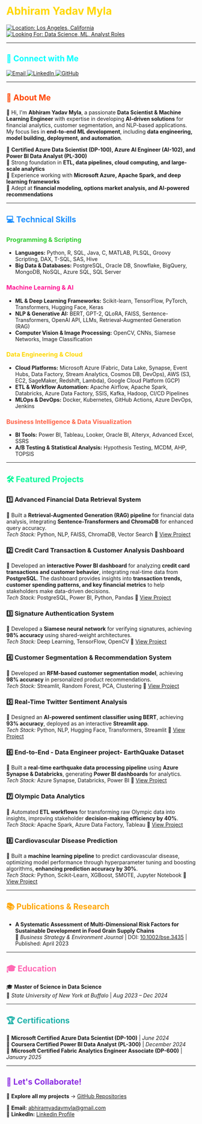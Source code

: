 # <span style="color:#FFD700">Abhiram Yadav Myla</span>

<p align="left"> 
  <a href="#"> 
    <img src="https://img.shields.io/badge/Location-Los Angeles,_California-0057B7?style=for-the-badge&logo=map-pin&logoColor=white" alt="Location: Los Angeles, California"/> 
  </a> 
  <a href="#"> 
    <img src="https://img.shields.io/badge/Open_to_Data_Science_&_ML_Roles-2E8B57?style=for-the-badge&logo=briefcase&logoColor=white" alt="Looking For: Data Science, ML, Analyst Roles"/> 
  </a> 
</p>

---

## **<span style="color:#00FFFF">🌟 Connect with Me</span>**
<p align="left"> 
  <a href="mailto:abhiramyadavmyla@gmail.com" target="_blank"> 
    <img src="https://img.shields.io/badge/Email-AbhiramYadavMyla-D14836?style=for-the-badge&logo=gmail&logoColor=white" alt="Email"/> 
  </a> 
  <a href="https://www.linkedin.com/in/yourprofile" target="_blank"> 
    <img src="https://img.shields.io/badge/LinkedIn-Connect-0A66C2?style=for-the-badge&logo=linkedin&logoColor=white" alt="LinkedIn"/> 
  </a> 
  <a href="https://github.com/AbhiramYadavMyla" target="_blank"> 
    <img src="https://img.shields.io/badge/GitHub-Profile-181717?style=for-the-badge&logo=github&logoColor=white" alt="GitHub"/> 
  </a> 
</p>

---

## **<span style="color:#FF4500">📜 About Me</span>**
👋 Hi, I'm **Abhiram Yadav Myla**, a passionate **Data Scientist & Machine Learning Engineer** with expertise in developing **AI-driven solutions** for financial analytics, customer segmentation, and NLP-based applications. My focus lies in **end-to-end ML development**, including **data engineering, model building, deployment, and automation**.

🔹 **Certified Azure Data Scientist (DP-100), Azure AI Engineer (AI-102), and Power BI Data Analyst (PL-300)**  
🔹 Strong foundation in **ETL, data pipelines, cloud computing, and large-scale analytics**  
🔹 Experience working with **Microsoft Azure, Apache Spark, and deep learning frameworks**  
🔹 Adept at **financial modeling, options market analysis, and AI-powered recommendations**  

---

## **<span style="color:#1E90FF">💻 Technical Skills</span>**

### **<span style="color:#32CD32">Programming & Scripting</span>**
- **Languages:** Python, R, SQL, Java, C, MATLAB, PLSQL, Groovy Scripting, DAX, T-SQL, SAS, Hive  
- **Big Data & Databases:** PostgreSQL, Oracle DB, Snowflake, BigQuery, MongoDB, NoSQL, Azure SQL, SQL Server  

### **<span style="color:#FF1493">Machine Learning & AI</span>**
- **ML & Deep Learning Frameworks:** Scikit-learn, TensorFlow, PyTorch, Transformers, Hugging Face, Keras  
- **NLP & Generative AI:** BERT, GPT-2, QLoRA, FAISS, Sentence-Transformers, OpenAI API, LLMs, Retrieval-Augmented Generation (RAG)  
- **Computer Vision & Image Processing:** OpenCV, CNNs, Siamese Networks, Image Classification  

### **<span style="color:#FFD700">Data Engineering & Cloud</span>**
- **Cloud Platforms:** Microsoft Azure (Fabric, Data Lake, Synapse, Event Hubs, Data Factory, Stream Analytics, Cosmos DB, DevOps), AWS (S3, EC2, SageMaker, Redshift, Lambda), Google Cloud Platform (GCP)  
- **ETL & Workflow Automation:** Apache Airflow, Apache Spark, Databricks, Azure Data Factory, SSIS, Kafka, Hadoop, CI/CD Pipelines  
- **MLOps & DevOps:** Docker, Kubernetes, GitHub Actions, Azure DevOps, Jenkins  

### **<span style="color:#FF6347">Business Intelligence & Data Visualization</span>**
- **BI Tools:** Power BI, Tableau, Looker, Oracle BI, Alteryx, Advanced Excel, SSRS  
- **A/B Testing & Statistical Analysis:** Hypothesis Testing, MCDM, AHP, TOPSIS  

---

## **<span style="color:#00FA9A">🛠 Featured Projects</span>**

### **1️⃣ Advanced Financial Data Retrieval System**  
🔹 Built a **Retrieval-Augmented Generation (RAG) pipeline** for financial data analysis, integrating **Sentence-Transformers and ChromaDB** for enhanced query accuracy.  
*Tech Stack:* Python, NLP, FAISS, ChromaDB, Vector Search   🔗 [View Project](https://github.com/username/financial-data-retrieval)

### **2️⃣ Credit Card Transaction & Customer Analysis Dashboard**  
🔹 Developed an **interactive Power BI dashboard** for analyzing **credit card transactions and customer behavior**, integrating real-time data from **PostgreSQL**. The dashboard provides insights into **transaction trends, customer spending patterns, and key financial metrics** to help stakeholders make data-driven decisions.  
*Tech Stack:* PostgreSQL, Power BI, Python, Pandas   🔗 [View Project](https://github.com/abhiram7605/Credit_Card_Dashboard)

### **3️⃣ Signature Authentication System**  
🔹 Developed a **Siamese neural network** for verifying signatures, achieving **98% accuracy** using shared-weight architectures.  
*Tech Stack:* Deep Learning, TensorFlow, OpenCV   🔗 [View Project](https://github.com/username/signature-authentication)

### **4️⃣ Customer Segmentation & Recommendation System**  
🔹 Developed an **RFM-based customer segmentation model**, achieving **98% accuracy** in personalized product recommendations.  
*Tech Stack:* Streamlit, Random Forest, PCA, Clustering   🔗 [View Project](https://github.com/abhiram7605/Customer-Segmentation-and-Recommendation-System---E-Commerce-Dataset)

### **5️⃣ Real-Time Twitter Sentiment Analysis**  
🔹 Designed an **AI-powered sentiment classifier using BERT**, achieving **93% accuracy**, deployed as an interactive **Streamlit app**.  
*Tech Stack:* Python, NLP, Hugging Face, Transformers, Streamlit  🔗 [View Project](https://github.com/abhiram7605/Twitter_Event_Detection)

### **6️⃣ End-to-End - Data Engineer project- EarthQuake Dataset**  
🔹 Built a **real-time earthquake data processing pipeline** using **Azure Synapse & Databricks**, generating **Power BI dashboards** for analytics.  
*Tech Stack:* Azure Synapse, Databricks, Power BI  🔗 [View Project](https://github.com/abhiram7605/Azure_earthquake_end_to_end)

### **7️⃣ Olympic Data Analytics**  
🔹 Automated **ETL workflows** for transforming raw Olympic data into insights, improving stakeholder **decision-making efficiency by 40%**.  
*Tech Stack:* Apache Spark, Azure Data Factory, Tableau   🔗 [View Project](https://github.com/abhiram7605/Olympic_Data)  

### **8️⃣ Cardiovascular Disease Prediction**
🔹 Built a **machine learning pipeline** to predict cardiovascular disease, optimizing model performance through hyperparameter tuning and boosting algorithms, **enhancing prediction accuracy by 30%**.  
*Tech Stack:* Python, Scikit-Learn, XGBoost, SMOTE, Jupyter Notebook  🔗 [View Project](https://github.com/abhiram7605/Cardio_vascular)  

---

## **<span style="color:#FFA500">📚 Publications & Research</span>**
- **A Systematic Assessment of Multi-Dimensional Risk Factors for Sustainable Development in Food Grain Supply Chains**  
  📌 *Business Strategy & Environment Journal* | DOI: [10.1002/bse.3435](https://doi.org/10.1002/bse.3435) | Published: April 2023  

---

## **<span style="color:#FF69B4">🎓 Education</span>**
🎓 **Master of Science in Data Science**  
📍 *State University of New York at Buffalo* | *Aug 2023 – Dec 2024*  

---

## **<span style="color:#20B2AA">🏆 Certifications</span>**
📌 **Microsoft Certified Azure Data Scientist (DP-100)** | *June 2024*  
📌 **Coursera Certified Power BI Data Analyst (PL-300)** | *December 2024*  
📌 **Microsoft Certified Fabric Analytics Engineer Associate  (DP-600)** | *January 2025*  

---

## **<span style="color:#8A2BE2">🚀 Let's Collaborate!</span>**
📂 **Explore all my projects** → [GitHub Repositories](https://github.com/AbhiramYadavMyla?tab=repositories)  

📧 **Email:** abhiramyadavmyla@gmail.com   
🔗 **LinkedIn:** [Linkedin Profile](https://linkedin.com/in/yourprofile)  







